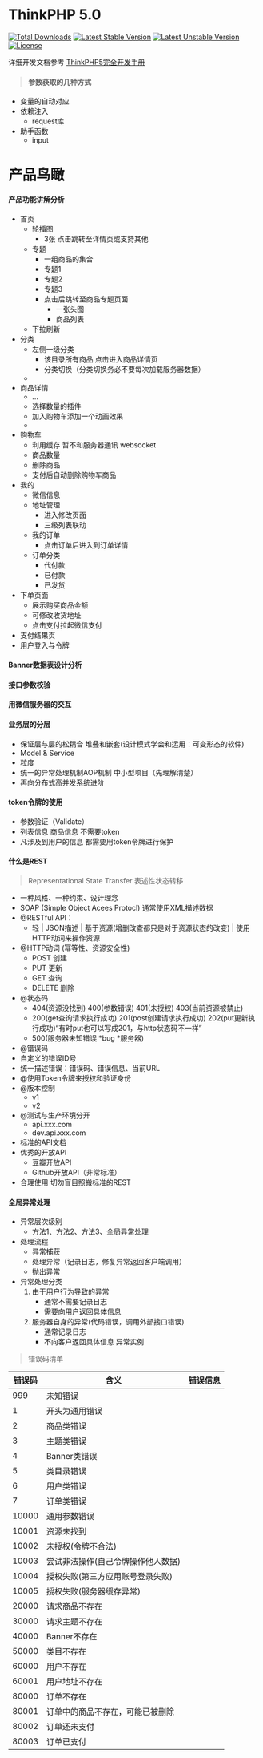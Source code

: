 ThinkPHP 5.0
===============

[![Total Downloads](https://poser.pugx.org/topthink/think/downloads)](https://packagist.org/packages/topthink/think)
[![Latest Stable Version](https://poser.pugx.org/topthink/think/v/stable)](https://packagist.org/packages/topthink/think)
[![Latest Unstable Version](https://poser.pugx.org/topthink/think/v/unstable)](https://packagist.org/packages/topthink/think)
[![License](https://poser.pugx.org/topthink/think/license)](https://packagist.org/packages/topthink/think)

详细开发文档参考 [ThinkPHP5完全开发手册](http://www.kancloud.cn/manual/thinkphp5)

> #### 参数获取的几种方式

* 变量的自动对应
* 依赖注入
	* request库
* 助手函数
	* input

# 产品鸟瞰
#### 产品功能讲解分析
* 首页
	* 轮播图
		* 3张 点击跳转至详情页或支持其他
	* 专题
		* 一组商品的集合
		* 专题1
		* 专题2
		* 专题3
		* 点击后跳转至商品专题页面
			* 一张头图
			* 商品列表
	* 下拉刷新
* 分类
	* 左侧一级分类
		* 该目录所有商品 点击进入商品详情页
		* 分类切换（分类切换务必不要每次加载服务器数据）
	* 
* 商品详情
	* ...
	* 选择数量的插件
	* 加入购物车添加一个动画效果
	* 
* 购物车
	* 利用缓存 暂不和服务器通讯 websocket
	* 商品数量
	* 删除商品
	* 支付后自动删除购物车商品
* 我的
    * 微信信息
    * 地址管理
        * 进入修改页面
        * 三级列表联动
    * 我的订单
        * 点击订单后进入到订单详情
    * 订单分类
        * 代付款
        * 已付款
        * 已发货
 * 下单页面
    * 展示购买商品金额
    * 可修改收货地址
    * 点击支付拉起微信支付
 * 支付结果页
 * 用户登入与令牌
 
 #### Banner数据表设计分析
 #### 接口参数校验
 
 #### 用微信服务器的交互
 #### 业务层的分层
 * 保证层与层的松耦合 堆叠和嵌套(设计模式学会和运用：可变形态的软件)
 * Model & Service
 * 粒度 
 * 统一的异常处理机制AOP机制 中小型项目（先理解清楚）
 * 再向分布式高并发系统进阶
 
 #### token令牌的使用
 * 参数验证（Validate）
 * 列表信息 商品信息 不需要token
 * 凡涉及到用户的信息 都需要用token令牌进行保护
 
 #### 什么是REST
> Representational State Transfer 表述性状态转移
* 一种风格、一种约束、设计理念
* SOAP (Simple Object Acees Protocl) 通常使用XML描述数据 
* @RESTful API：
    * 轻 | JSON描述 | 基于资源(增删改查都只是对于资源状态的改变) | 使用HTTP动词来操作资源
* @HTTP动词 (幂等性、资源安全性)
    * POST 创建
    * PUT 更新
    * GET 查询
    * DELETE 删除
* @状态码
    * 404(资源没找到) 400(参数错误) 401(未授权) 403(当前资源被禁止)
    * 200(get查询请求执行成功) 201(post创建请求执行成功)
   202(put更新执行成功)“有时put也可以写成201，与http状态码不一样”   
    * 500(服务器未知错误 *bug *服务器)
* @错误码
 * 自定义的错误ID号
 * 统一描述错误：错误码、错误信息、当前URL
* @使用Token令牌来授权和验证身份
* @版本控制
    * v1
    * v2
* @测试与生产环境分开
    * api.xxx.com
    * dev.api.xxx.com
* 标准的API文档
* 优秀的开放API
    * 豆瓣开放API
    * Github开放API（非常标准）
* 合理使用 切勿盲目照搬标准的REST


#### 全局异常处理

* 异常层次级别
    * 方法1、方法2、方法3、全局异常处理
* 处理流程
    * 异常捕获
    * 处理异常（记录日志，修复异常返回客户端调用）
    * 抛出异常
* 异常处理分类
    1. 由于用户行为导致的异常 
        * 通常不需要记录日志
        * 需要向用户返回具体信息
    2. 服务器自身的异常(代码错误，调用外部接口错误)
        * 通常记录日志
        * 不向客户返回具体信息
异常实例

>  错误码清单

| 错误码      | 含义           | 错误信息  |
| ---------- |-------------| -----|
| 999       | 未知错误 |  |
| 1         | 开头为通用错误      |    |
| 2         | 商品类错误      |     |
| 3         | 主题类错误      |     |
| 4         | Banner类错误      |     |
| 5         | 类目录错误      |     |
| 6         | 用户类错误      |     |
| 7         | 订单类错误      |     |
| 10000         | 通用参数错误      |     |
| 10001         | 资源未找到      |     |
| 10002         | 未授权(令牌不合法)      |     |
| 10003         | 尝试非法操作(自己令牌操作他人数据) |     |
| 10004         | 授权失败(第三方应用账号登录失败) |     |
| 10005         | 授权失败(服务器缓存异常)|     |
| 20000         | 请求商品不存在|     |
| 30000        | 请求主题不存在|     |
| 40000         | Banner不存在|     |
| 50000         | 类目不存在|     |
| 60000         | 用户不存在|     |
| 60001         | 用户地址不存在|     |
| 80000         | 订单不存在|     |
| 80001         | 订单中的商品不存在，可能已被删除|     |
| 80002         | 订单还未支付|     |
| 80003         | 订单已支付|     |

